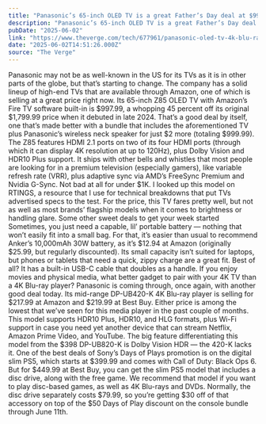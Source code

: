 ```yaml
---
title: "Panasonic’s 65-inch OLED TV is a great Father’s Day deal at $997"
description: "Panasonic’s 65-inch OLED TV is a great Father’s Day deal at $997 - Latest insights and analysis"
pubDate: "2025-06-02"
link: "https://www.theverge.com/tech/677961/panasonic-oled-tv-4k-blu-ray-ps5-anker-battery-deal-sale"
date: "2025-06-02T14:51:26.000Z"
source: "The Verge"
---
```



Panasonic may not be as well-known in the US for its TVs as it is in other parts of the globe, but that’s starting to change.
 The company has a solid lineup of high-end TVs that are available through Amazon, one of which is selling at a great price right now.
 Its 65-inch Z85 OLED TV with Amazon’s Fire TV software built-in is $997.99, a whopping 45 percent off its original $1,799.99 price when it debuted in late 2024.
 That’s a good deal by itself, one that’s made better with a bundle that includes the aforementioned TV plus Panasonic’s wireless neck speaker for just $2 more (totaling $999.99).
The Z85 features HDMI 2.1 ports on two of its four HDMI ports (through which it can display 4K resolution at up to 120Hz), plus Dolby Vision and HDR10 Plus support.
 It ships with other bells and whistles that most people are looking for in a premium television (especially gamers), like variable refresh rate (VRR), plus adaptive sync via AMD’s FreeSync Premium and Nvidia G-Sync.
 Not bad at all for under $1K.
I looked up this model on RTINGS, a resource that I use for technical breakdowns that put TVs advertised specs to the test.
 For the price, this TV fares pretty well, but not as well as most brands’ flagship models when it comes to brightness or handling glare.
Some other sweet deals to get your week started
Sometimes, you just need a capable, lil’ portable battery — nothing that won’t easily fit into a small bag.
 For that, it’s easier than usual to recommend Anker’s 10,000mAh 30W battery, as it’s $12.94 at Amazon (originally $25.99, but regularly discounted).
 Its small capacity isn’t suited for laptops, but phones or tablets that need a quick, zippy charge are a great fit.
 Best of all? It has a built-in USB-C cable that doubles as a handle.
If you enjoy movies and physical media, what better gadget to pair with your 4K TV than a 4K Blu-ray player? Panasonic is coming through, once again, with another good deal today.
 Its mid-range DP-UB420-K 4K Blu-ray player is selling for $217.99 at Amazon and $219.99 at Best Buy.
 Either price is among the lowest that we’ve seen for this media player in the past couple of months.
 This model supports HDR10 Plus, HDR10, and HLG formats, plus Wi-Fi support in case you need yet another device that can stream Netflix, Amazon Prime Video, and YouTube.
 The big feature differentiating this model from the $398 DP-UB820-K is Dolby Vision HDR — the 420-K lacks it.
One of the best deals of Sony’s Days of Plays promotion is on the digital slim PS5, which starts at $399.99 and comes with Call of Duty: Black Ops 6.
 But for $449.99 at Best Buy, you can get the slim PS5 model that includes a disc drive, along with the free game.
 We recommend that model if you want to play disc-based games, as well as 4K Blu-rays and DVDs.
 Normally, the disc drive separately costs $79.99, so you’re getting $30 off of that accessory on top of the $50 Days of Play discount on the console bundle through June 11th.